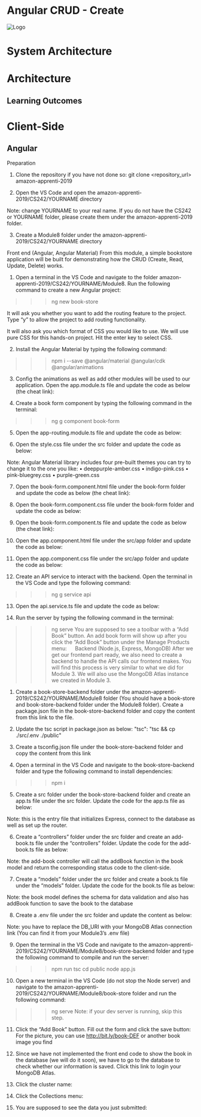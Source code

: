 # Angular CRUD - Create

![Logo](/07_Angular_Client_Side_Web_Frameworks/images/01_logo.png "Logo")

# System Architecture


# Architecture

## Learning Outcomes

# Client-Side

## Angular




Preparation

1)	Clone the repository if you have not done so:
git clone <repository_url> amazon-apprenti-2019

2)	Open the VS Code and open the amazon-apprenti-2019/CS242/YOURNAME directory

Note: change YOURNAME to your real name. If you do not have the CS242 or YOURNAME folder, please create them under the amazon-apprenti-2019 folder.

3)	Create a Module8 folder under the amazon-apprenti-2019/CS242/YOURNAME directory




Front end (Angular, Angular Material)
From this module, a simple bookstore application will be built for demonstrating how the CRUD (Create, Read, Update, Delete) works.

1)	Open a terminal in the VS Code and navigate to the folder amazon-apprenti-2019/CS242/YOURNAME/Module8. Run the following command to create a new Angular project:
>>> ng new book-store

It will ask you whether you want to add the routing feature to the project. Type “y” to allow the project to add routing functionality.


It will also ask you which format of CSS you would like to use. We will use pure CSS for this hands-on project. Hit the enter key to select CSS.


2)	Install the Angular Material by typing the following command:
>>> npm i --save @angular/material @angular/cdk @angular/animations

3)	Config the animations as well as add other modules will be used to our application. Open the app.module.ts file and update the code as below (the cheat link):


4)	Create a book form component by typing the following command in the terminal:
>>> ng g component book-form

5)	Open the app-routing.module.ts file and update the code as below:


6)	Open the style.css file under the src folder and update the code as below:

Note: Angular Material library includes four pre-built themes you can try to change it to the one you like:
•	deeppurple-amber.css
•	indigo-pink.css
•	pink-bluegrey.css
•	purple-green.css

7)	Open the book-form.component.html file under the book-form folder and update the code as below (the cheat link):


8)	Open the book-form.component.css file under the book-form folder and update the code as below:


9)	Open the book-form.component.ts file and update the code as below (the cheat link):


10)	Open the app.component.html file under the src/app folder and update the code as below:


11)	Open the app.component.css file under the src/app folder and update the code as below:


12)	Create an API service to interact with the backend. Open the terminal in the VS Code and type the following command:
>>> ng g service api

13)	Open the api.service.ts file and update the code as below:


14)	Run the server by typing the following command in the terminal:
>>> ng serve
You are supposed to see a toolbar with a “Add Book” button. An add book form will show up after you click the “Add Book” button under the Manage Products menu:
  
Backend (Node.js, Express, MongoDB)
After we get our frontend part ready, we also need to create a backend to handle the API calls our frontend makes. You will find this process is very similar to what we did for Module 3. We will also use the MongoDB Atlas instance we created in Module 3.

1)	Create a book-store-backend folder under the amazon-apprenti-2019/CS242/YOURNAME/Module8 folder (You should have a book-store and book-store-backend folder under the Module8 folder). Create a package.json file in the book-store-backend folder and copy the content from this link to the file.

2)	Update the tsc script in package.json as below:
"tsc": "tsc && cp ./src/.env ./public"

3)	Create a tsconfig.json file under the book-store-backend folder and copy the content from this link

4)	Open a terminal in the VS Code and navigate to the book-store-backend folder and type the following command to install dependencies:
>>> npm i

5)	Create a src folder under the book-store-backend folder and create an app.ts file under the src folder. Update the code for the app.ts file as below:

Note: this is the entry file that initializes Express, connect to the database as well as set up the router.

6)	Create a “controllers” folder under the src folder and create an add-book.ts file under the “controllers” folder. Update the code for the add-book.ts file as below:

Note: the add-book controller will call the addBook function in the book model and return the corresponding status code to the client-side.

7)	Create a “models” folder under the src folder and create a book.ts file under the “models” folder. Update the code for the book.ts file as below:

Note: the book model defines the schema for data validation and also has addBook function to save the book to the database

8)	Create a .env file under the src folder and update the content as below:

Note: you have to replace the DB_URI with your MongoDB Atlas connection link (You can find it from your Module3’s .env file)

9)	Open the terminal in the VS Code and navigate to the amazon-apprenti-2019/CS242/YOURNAME/Module8/book-store-backend folder and type the following command to compile and run the server:
>>> npm run tsc
>>> cd public
>>> node app.js


10)	Open a new terminal in the VS Code (do not stop the Node server) and navigate to the amazon-apprenti-2019/CS242/YOURNAME/Module8/book-store folder and run the following command:
>>> ng serve
Note: if your dev server is running, skip this step.

11)	Click the “Add Book” button. Fill out the form and click the save button:
For the picture, you can use http://bit.ly/book-DEF or another book image you find


12)	Since we have not implemented the front end code to show the book in the database (we will do it soon), we have to go to the database to check whether our information is saved. Click this link to login your MongoDB Atlas.

13)	Click the cluster name:


14)	Click the Collections menu:


15)	You are supposed to see the data you just submitted:
